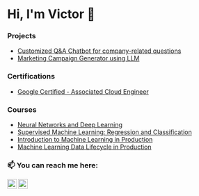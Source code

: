 # Hi, I'm Victor 👋

### Projects
- [Customized Q&A Chatbot for company-related questions](https://github.com/victorvsanchez/hvar-streamlit-chatbot)
- [Marketing Campaign Generator using LLM](https://github.com/victorvsanchez/vibra-mkt-generator-beta)

### Certifications
- [Google Certified - Associated Cloud Engineer](https://google.accredible.com/ebf9aa1e-55b1-4467-9696-b0e703338905)

### Courses
- [Neural Networks and Deep Learning](https://coursera.org/share/db57bd88679a1176816c48b24756a4a6)
- [Supervised Machine Learning: Regression and Classification](https://coursera.org/share/ed3a7c2a692e1625ee1f585f85d5b50a)
- [Introduction to Machine Learning in Production](https://coursera.org/share/8aab31f9b35c057acc28ea9eba39bfb5)
- [Machine Learning Data Lifecycle in Production](https://coursera.org/share/1aa87a842eb394edc5b23c03d6bc7305)

### 📫 You can reach me here:

[<img align="left" alt="victorvsanchez | LinkedIn" width="22px" src="https://pngimg.com/uploads/linkedIn/linkedIn_PNG16.png" />][linkedin]
[<img align="left" alt="victorwsanchez | Instagram" width="22px" src="https://cdn.jsdelivr.net/npm/simple-icons@v3/icons/instagram.svg" />][instagram]

[instagram]: https://www.instagram.com/victorwsanchez/
[linkedin]: https://linkedin.com/in/victorvsanchez

<!--
**victorvsanchez/victorvsanchez** is a ✨ _special_ ✨ repository because its `README.md` (this file) appears on your GitHub profile.

Here are some ideas to get you started:

- 🔭 I’m currently working on ...
- 🌱 I’m currently learning ...
- 👯 I’m looking to collaborate on ...
- 🤔 I’m looking for help with ...
- 💬 Ask me about ...
- 📫 How to reach me: ...
- 😄 Pronouns: ...
- ⚡ Fun fact: ...
-->
